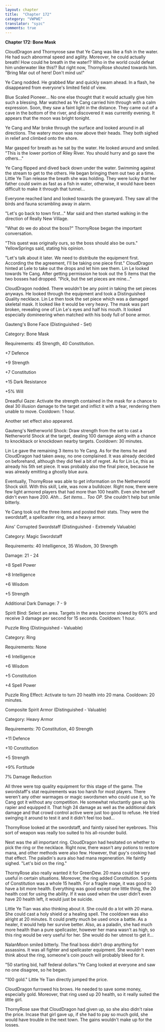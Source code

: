 ```yaml
---
layout: chapter
title:  "Chapter 172"
category: "VWPWE"
translator: "syzc"
comments: true
---
```


**Chapter 172: Bone Mask**

CloudDragon and Thornyrose saw that Ye Cang was like a fish in the water. He had such abnormal speed and agility. Moreover, he could actually breath! How could he breath in the water!? Who in the world could defeat him underwater like this!? But right now, ThornyRose shouted towards him. "Bring Mar out of here! Don't mind us!"

Ye Cang nodded. He grabbed Mar and quickly swam ahead. In a flash, he disappeared from everyone's limited field of view.

Blue Scaled Pioneer... No one else thought that it would actually give him such a blessing. Mar watched as Ye Cang carried him through with a calm expression. Soon, they saw a faint light in the distance. They came out of a cave in the bottom of the river, and discovered it was currently evening. It appears that the moon was bright tonight.

Ye Cang and Mar broke through the surface and looked around in all directions. The watery moon was now above their heads. They both sighed in relief and climbed onto the shore.

Mar gasped for breath as he sat by the water. He looked around and smiled. "This is the lower portion of Riley River. You should hurry and go save the others..."

Ye Cang flipped and dived back down under the water. Swimming against the stream to get to the others. He began bringing them out two at a time. Little Ye Tian release the breath she was holding. They were lucky that her father could swim as fast as a fish in water, otherwise, it would have been difficult to make it through that tunnel...

Everyone reached land and looked towards the graveyard. They saw all the birds and fauna scrambling away in alarm.

"Let's go back to town first..." Mar said and then started walking in the direction of Really New Village.

"What do we do about the boss?" ThornyRose began the important conversation.

"This quest was originally ours, so the boss should also be ours." YellowSprings said, stating his opinion.

"Let's talk about it later. We need to distribute the equipment first. According the the agreement, I'll be taking one piece first." CloudDragon hinted at Lele to take out the drops and let him see them. Lin Le looked towards Ye Cang. After getting permission he took out the 5 items that the two bosses had dropped. "Pick, but the set pieces are mine..."

CloudDragon nodded. There wouldn't be any point in taking the set pieces anyways. He looked through the equipment and took a Distinguished Quality necklace. Lin Le then took the set piece which was a damaged skeletal mask. It looked like it would be very heavy. The mask was part broken, revealing one of Lin Le's eyes and half his mouth. It looked especially domineering when matched with his body full of bone armor.

Gauteng's Bone Face (Distinguished - Set)

Category: Bone Mask

Requirements: 45 Strength, 40 Constitution.

+7 Defence

+9 Strength

+7 Constitution

+15 Dark Resistance

+5% Will

Dreadful Gaze: Activate the strength contained in the mask for a chance to deal 30 illusion damage to the target and inflict it with a fear, rendering them unable to move. Cooldown: 1 hour.

Another set effect also appeared.

Gauteng's Netherworld Shock: Draw strength from the set to cast a Netherworld Shock at the target, dealing 100 damage along with a chance to knockback or knockdown nearby targets. Cooldown: 30 minutes.

Lin Le gave the remaining 3 items to Ye Cang. As for the items he and CloudDragon had taken away, no one complained. It was already decided on beforehand, although they did feel a bit of regret. As for Lin Le, this as already his 5th set piece. It was probably also the final piece, because he was already emitting a ghostly blue aura.

Eventually, ThornyRose was able to get information on the Netherworld Shock skill. With this skill, Lele, was now a bulldozer. Right now, there were few light armored players that had more than 100 health. Even she herself didn't even have 200. *Ahh... Set items... Too OP.* She couldn't help but smile bitterly.

Ye Cang took out the three items and posted their stats. They were the swordstaff, a spellcaster ring, and a heavy armor.

Ains' Corrupted Swordstaff (Distinguished - Extremely Valuable)

Category: Magic Swordstaff

Requirements: 40 Intelligence, 35 Wisdom, 30 Strength

Damage: 21 - 24

+8 Spell Power

+8 Intelligence

+6 Wisdom

+5 Strength

Additional Dark Damage: 7 - 9

Spirit Bind: Select an area. Targets in the area become slowed by 60% and receive 3 damage per second for 15 seconds. Cooldown: 1 hour.

Puzzle Ring (Distinguished - Valuable)

Category: Ring

Requirements: None

+6 Intelligence

+6 Wisdom

+5 Constitution

+4 Spell Power

Puzzle Ring Effect: Activate to turn 20 health into 20 mana. Cooldown: 20 minutes.

Composite Spirit Armor (Distinguished - Valuable)

Category: Heavy Armor

Requirements: 70 Constitution, 40 Strength

+11 Defence

+10 Constitution

+5 Strength

+9% Fortitude

7% Damage Reduction

All three were top quality equipment for this stage of the game. The swordstaff's stat requirements was too harsh for most players. There weren't any other warmages or magic swordsmen who could use it, so Ye Cang got it without any competition. He somewhat reluctantly gave up his rapier and equipped it. That high 24 damage as well as the additional dark damage and that crowd control active were just too good to refuse. He tried swinging it around to test it and it didn't feel too bad...

ThornyRose looked at the swordstaff, and faintly raised her eyebrows. This sort of weapon was really too suited to his all-rounder build.

Next was the all important ring. CloudDragon had hesitated on whether to pick the ring or the necklace. Right now, there wasn't any potions to restore mana, and other methods were also few. However, that guy's cooking had that effect. The paladin's aura also had mana regeneration. He faintly sighed. "Let's bid on the ring."

ThornyRose also really wanted it for GreenDew. 20 mana could be very useful in certain situations. Moreover, the ring added Constitution. 5 points of Constitution was a whole 15 health. For a fragile mage, it was good to have a bit more health. Everything was good except one little thing, the 20 health cost for using the ability. If it was used when the user didn't even have 20 health left, it would just be suicide.

Little Ye Tian was also thinking about it. She could do a lot with 20 mana. She could cast a holy shield or a healing spell. The cooldown was also alright at 20 minutes. It could pretty much be used once a battle. As a healer, it would help her survive better. Also, as a paladin, she had much more health than a pure spellcaster, however her mana wasn't as high, so this ring would be very useful for her. She would do her utmost to get it...

NalanMoon smiled bitterly. The final boss didn't drop anything for assassins. It was all fighter and spellcaster equipment. She wouldn't even think about the ring, someone's coin pouch will probably bleed for it.

"50 starting bid, half federal dollars."Ye Cang looked at everyone and saw no one disagree, so he began.

"100 gold." Little Ye Tian directly jumped the price.

CloudDragon furrowed his brows. He needed to save some money, especially gold. Moreover, that ring used up 20 health, so it really suited the little girl.

ThornyRose saw that CloudDragon had given up, so she also didn't raise the price. Incase that girl gave up, if she had to pay so much gold, she would have trouble in the next town. The gains wouldn't make up for the losses.
